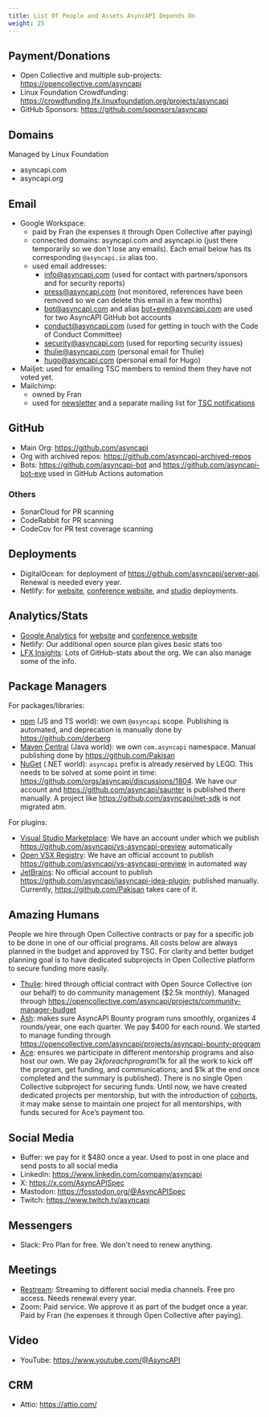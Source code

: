 ```yaml
---
title: List Of People and Assets AsyncAPI Depends On
weight: 25
---
```


## Payment/Donations

- Open Collective and multiple sub-projects: https://opencollective.com/asyncapi
- Linux Foundation Crowdfunding: https://crowdfunding.lfx.linuxfoundation.org/projects/asyncapi
- GitHub Sponsors: https://github.com/sponsors/asyncapi

## Domains

Managed by Linux Foundation

- asyncapi.com
- asyncapi.org

## Email

- Google Workspace:
  - paid by Fran (he expenses it through Open Collective after paying)
  - connected domains: asyncapi.com and asyncapi.io (just there temporarily so we don't lose any emails). Each email below has its corresponding `@asyncapi.io` alias too.
  - used email addresses:
    - info@asyncapi.com (used for contact with partners/sponsors and for security reports)
    - press@asyncapi.com (not monitored, references have been removed so we can delete this email in a few months)
    - bot@asyncapi.com and alias bot+eve@asyncapi.com are used for two AsyncAPI GitHub bot accounts
    - conduct@asyncapi.com (used for getting in touch with the Code of Conduct Committee)
    - security@asyncapi.com (used for reporting security issues)
    - thulie@asyncapi.com (personal email for Thulie)
    - hugo@asyncapi.com (personal email for Hugo)
- Mailjet: used for emailing TSC members to remind them they have not voted yet.
- Mailchimp:
  - owned by Fran
  - used for [newsletter](https://www.asyncapi.com/en/newsletter) and a separate mailing list for [TSC notifications](https://www.asyncapi.com/community/tsc)

## GitHub

- Main Org: https://github.com/asyncapi
- Org with archived repos: https://github.com/asyncapi-archived-repos
- Bots: https://github.com/asyncapi-bot and https://github.com/asyncapi-bot-eve used in GitHub Actions automation

### Others

- SonarCloud for PR scanning
- CodeRabbit for PR scanning
- CodeCov for PR test coverage scanning
  
## Deployments

- DigitalOcean: for deployment of https://github.com/asyncapi/server-api. Renewal is needed every year.
- Netlify: for [website](https://github.com/asyncapi/website), [conference website](https://github.com/asyncapi/conference-website), and [studio](https://github.com/asyncapi/studio) deployments.

## Analytics/Stats

- [Google Analytics](https://analytics.google.com/analytics/web/#/p271857523) for [website](https://github.com/asyncapi/website) and [conference website](https://github.com/asyncapi/conference-website)
- Netlify: Our additional open source plan gives basic stats too
- [LFX Insights](https://lfx.linuxfoundation.org/tools/insights/): Lots of GitHub-stats about the org. We can also manage some of the info.

## Package Managers

For packages/libraries:
- [npm](https://www.npmjs.com/) (JS and TS world): we own `@asyncapi` scope. Publishing is automated, and deprecation is manually done by https://github.com/derberg
- [Maven Central](https://central.sonatype.com/) (Java world): we own `com.asyncapi` namespace. Manual publishing done by https://github.com/Pakisan
- [NuGet](https://www.nuget.org/) (.NET world): `asyncapi` prefix is already reserved by LEGO. This needs to be solved at some point in time: https://github.com/orgs/asyncapi/discussions/1804. We have our account and https://github.com/asyncapi/saunter is published there manually. A project like https://github.com/asyncapi/net-sdk is not migrated atm.

For plugins:
- [Visual Studio Marketplace](https://marketplace.visualstudio.com/publishers/asyncapi): We have an account under which we publish https://github.com/asyncapi/vs-asyncapi-preview automatically
- [Open VSX Registry](https://open-vsx.org/namespace/asyncapi): We have an official account to publish https://github.com/asyncapi/vs-asyncapi-preview in automated way
- [JetBrains](https://plugins.jetbrains.com/plugin/15673-asyncapi#): No official account to publish https://github.com/asyncapi/jasyncapi-idea-plugin; published manually. Currently, https://github.com/Pakisan takes care of it.

## Amazing Humans

People we hire through Open Collective contracts or pay for a specific job to be done in one of our official programs. All costs below are always planned in the budget and approved by TSC. For clarity and better budget planning goal is to have dedicated subprojects in Open Collective platform to secure funding more easily.

- [Thulie](https://github.com/thulieblack): hired through official contract with Open Source Collective (on our behalf) to do community management ($2.5k monthly). Managed through https://opencollective.com/asyncapi/projects/community-manager-budget
- [Ash](https://github.com/aeworxet): makes sure AsyncAPI Bounty program runs smoothly, organizes 4 rounds/year, one each quarter. We pay $400 for each round. We started to manage funding through https://opencollective.com/asyncapi/projects/asyncapi-bounty-program
- [Ace](https://github.com/AceTheCreator): ensures we participate in different mentorship programs and also host our own. We pay $2k for each program ($1k for all the work to kick off the program, get funding, and communications; and $1k at the end once completed and the summary is published). There is no single Open Collective subproject for securing funds. Until now, we have created dedicated projects per mentorship, but with the introduction of [cohorts](https://www.asyncapi.com/blog/2024-mentorship-program-summary#refocus-setting-our-future-intentions), it may make sense to maintain one project for all mentorships, with funds secured for Ace’s payment too.

## Social Media

- Buffer: we pay for it $480 once a year. Used to post in one place and send posts to all social media
- LinkedIn: https://www.linkedin.com/company/asyncapi
- X: https://x.com/AsyncAPISpec
- Mastodon: https://fosstodon.org/@AsyncAPISpec
- Twitch: https://www.twitch.tv/asyncapi

## Messengers

- Slack: Pro Plan for free. We don't need to renew anything.

## Meetings

- [Restream](https://restream.io/): Streaming to different social media channels. Free pro access. Needs renewal every year.
- Zoom: Paid service. We approve it as part of the budget once a year. Paid by Fran (he expenses it through Open Collective after paying).

## Video

- YouTube: https://www.youtube.com/@AsyncAPI

## CRM

- Attio: https://attio.com/
